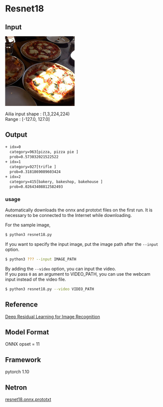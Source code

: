 # Resnet18

## Input

![Input](pizza.jpg)

Ailia input shape : (1,3,224,224)  
Range : [-127.0, 127.0]

## Output

```
+ idx=0
  category=963[pizza, pizza pie ]
  prob=0.573032021522522
+ idx=1
  category=927[trifle ]
  prob=0.3181869089603424
+ idx=2
  category=415[bakery, bakeshop, bakehouse ]
  prob=0.02643408812582493
```

### usage
Automatically downloads the onnx and prototxt files on the first run.
It is necessary to be connected to the Internet while downloading.

For the sample image,
``` bash
$ python3 resnet18.py
```

If you want to specify the input image, put the image path after the `--input` option.  
```bash
$ python3 ??? --input IMAGE_PATH
```

By adding the `--video` option, you can input the video.   
If you pass `0` as an argument to VIDEO_PATH, you can use the webcam input instead of the video file.
```bash
$ python3 resnet18.py --video VIDEO_PATH
```

## Reference

[Deep Residual Learning for Image Recognition]( https://github.com/KaimingHe/deep-residual-networks)

## Model Format

ONNX opset = 11

## Framework

pytorch 1.10

## Netron

[resnet18.onnx.prototxt](https://netron.app/?url=https://storage.googleapis.com/ailia-models/resnet18/resnet18.onnx.prototxt)
